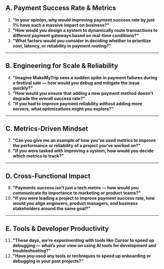 ## **A. Payment Success Rate & Metrics**

1. **"In your opinion, why would improving payment success rate by just 1% have such a massive impact on business?"**
2. **"How would you design a system to dynamically route transactions to different payment gateways based on real-time conditions?"**
3. **"What factors would you consider in deciding whether to prioritize cost, latency, or reliability in payment routing?"**

---

## **B. Engineering for Scale & Reliability**

4. **"Imagine MakeMyTrip sees a sudden spike in payment failures during a festival sale — how would you debug and mitigate the issue quickly?"**
5. **"How would you ensure that adding a new payment method doesn’t degrade the overall success rate?"**
6. **"If you had to improve payment reliability without adding more servers, what optimizations might you explore?"**

---

## **C. Metrics-Driven Mindset**

7. **"Can you give me an example of how you’ve used metrics to improve the performance or reliability of a project you’ve worked on?"**
8. **"If you were tasked with improving a system, how would you decide which metrics to track?"**

---

## **D. Cross-Functional Impact**

9. **"Payments success isn’t just a tech metric — how would you communicate its importance to marketing or product teams?"**
10. **"If you were leading a project to improve payment success rate, how would you align engineers, product managers, and business stakeholders around the same goal?"**

---

## **E. Tools & Developer Productivity**

11. **"These days, we’re experimenting with tools like Cursor to speed up debugging — what’s your view on using AI tools for development and troubleshooting?"**
12. **"Have you used any tools or techniques to speed up onboarding or debugging in your past projects?"**

